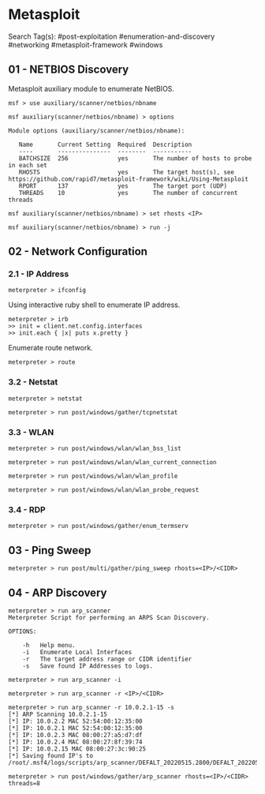 # Metasploit

Search Tag(s): #post-exploitation #enumeration-and-discovery #networking #metasploit-framework #windows

## 01 - NETBIOS Discovery

Metasploit auxiliary module to enumerate NetBIOS.

```
msf > use auxiliary/scanner/netbios/nbname

msf auxiliary(scanner/netbios/nbname) > options

Module options (auxiliary/scanner/netbios/nbname):

   Name       Current Setting  Required  Description
   ----       ---------------  --------  -----------
   BATCHSIZE  256              yes       The number of hosts to probe in each set
   RHOSTS                      yes       The target host(s), see https://github.com/rapid7/metasploit-framework/wiki/Using-Metasploit
   RPORT      137              yes       The target port (UDP)
   THREADS    10               yes       The number of concurrent threads

msf auxiliary(scanner/netbios/nbname) > set rhosts <IP>

msf auxiliary(scanner/netbios/nbname) > run -j
```

## 02 - Network Configuration

### 2.1 - IP Address

```
meterpreter > ifconfig
```

Using interactive ruby shell to enumerate IP address.

```
meterpreter > irb
>> init = client.net.config.interfaces
>> init.each { |x| puts x.pretty }
```

Enumerate route network.

```
meterpreter > route
```

### 3.2 - Netstat

```
meterpreter > netstat

meterpreter > run post/windows/gather/tcpnetstat
```

### 3.3 - WLAN

```
meterpreter > run post/windows/wlan/wlan_bss_list

meterpreter > run post/windows/wlan/wlan_current_connection

meterpreter > run post/windows/wlan/wlan_profile

meterpreter > run post/windows/wlan/wlan_probe_request
```

### 3.4 - RDP

```
meterpreter > run post/windows/gather/enum_termserv
```

## 03 - Ping Sweep

```
meterpreter > run post/multi/gather/ping_sweep rhosts=<IP>/<CIDR>
```

## 04 - ARP Discovery

```
meterpreter > run arp_scanner
Meterpreter Script for performing an ARPS Scan Discovery.

OPTIONS:

    -h   Help menu.
    -i   Enumerate Local Interfaces
    -r   The target address range or CIDR identifier
    -s   Save found IP Addresses to logs.

meterpreter > run arp_scanner -i

meterpreter > run arp_scanner -r <IP>/<CIDR>

meterpreter > run arp_scanner -r 10.0.2.1-15 -s
[*] ARP Scanning 10.0.2.1-15
[*] IP: 10.0.2.2 MAC 52:54:00:12:35:00
[*] IP: 10.0.2.1 MAC 52:54:00:12:35:00
[*] IP: 10.0.2.3 MAC 08:00:27:a5:d7:df
[*] IP: 10.0.2.4 MAC 08:00:27:8f:39:74
[*] IP: 10.0.2.15 MAC 08:00:27:3c:90:25
[*] Saving found IP's to /root/.msf4/logs/scripts/arp_scanner/DEFALT_20220515.2800/DEFALT_20220515.2800.txt

meterpreter > run post/windows/gather/arp_scanner rhosts=<IP>/<CIDR> threads=8
```